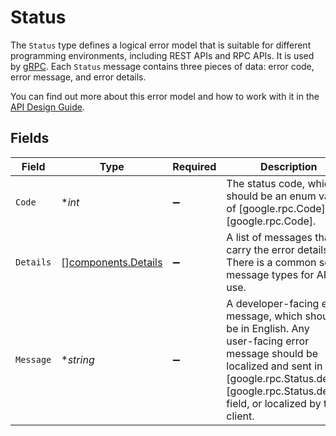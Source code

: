 # Status

The `Status` type defines a logical error model that is suitable for
 different programming environments, including REST APIs and RPC APIs. It is
 used by [gRPC](https://github.com/grpc). Each `Status` message contains
 three pieces of data: error code, error message, and error details.

 You can find out more about this error model and how to work with it in the
 [API Design Guide](https://cloud.google.com/apis/design/errors).


## Fields

| Field                                                                                                                                                                                                                       | Type                                                                                                                                                                                                                        | Required                                                                                                                                                                                                                    | Description                                                                                                                                                                                                                 |
| --------------------------------------------------------------------------------------------------------------------------------------------------------------------------------------------------------------------------- | --------------------------------------------------------------------------------------------------------------------------------------------------------------------------------------------------------------------------- | --------------------------------------------------------------------------------------------------------------------------------------------------------------------------------------------------------------------------- | --------------------------------------------------------------------------------------------------------------------------------------------------------------------------------------------------------------------------- |
| `Code`                                                                                                                                                                                                                      | **int*                                                                                                                                                                                                                      | :heavy_minus_sign:                                                                                                                                                                                                          | The status code, which should be an enum value of [google.rpc.Code][google.rpc.Code].                                                                                                                                       |
| `Details`                                                                                                                                                                                                                   | [][components.Details](../../models/components/details.md)                                                                                                                                                                  | :heavy_minus_sign:                                                                                                                                                                                                          | A list of messages that carry the error details.  There is a common set of<br/> message types for APIs to use.                                                                                                              |
| `Message`                                                                                                                                                                                                                   | **string*                                                                                                                                                                                                                   | :heavy_minus_sign:                                                                                                                                                                                                          | A developer-facing error message, which should be in English. Any<br/> user-facing error message should be localized and sent in the<br/> [google.rpc.Status.details][google.rpc.Status.details] field, or localized by the client. |